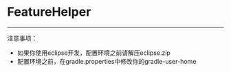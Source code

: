 # FeatureHelper

---

注意事项：
* 如果你使用eclipse开发，配置环境之前请解压eclipse.zip
* 配置环境之前，在gradle.properties中修改你的gradle-user-home
